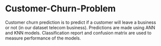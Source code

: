 # Customer-Churn-Problem

Customer churn prediction is to predict if a customer will leave a business or not (in our dataset telecom business). Predictions are made using ANN and KNN models. Classification report and confusion matrix are used to measure performance of the models.
